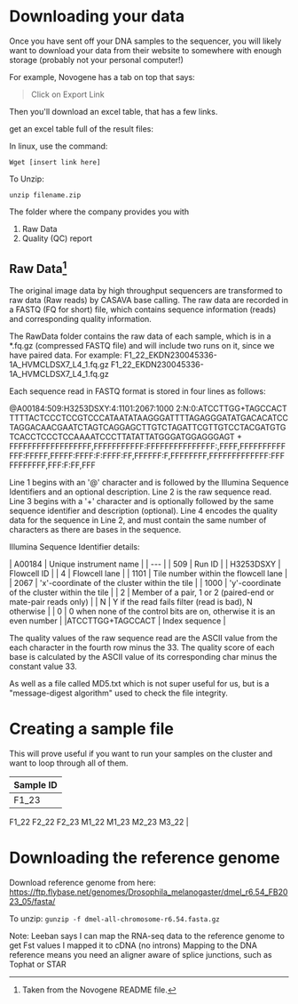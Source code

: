 # Downloading your data

Once you have sent off your DNA samples to the sequencer, you will likely want to download your data from their website to somewhere with enough storage (probably not your personal computer!) 

For example, Novogene has a tab on top that says: 
> Click on Export Link

Then you'll download an excel table, that has a few links. 

get an excel table full of the result files:

In linux, use the command:

`Wget [insert link here]`

To Unzip: 

`unzip filename.zip` 

The folder where the company provides you with
1. Raw Data
2. Quality (QC) report

## Raw Data[^1]

The original image data by high throughput sequencers are transformed to raw data (Raw reads) by CASAVA base calling. The raw data are recorded in a FASTQ (FQ for short) file, which contains sequence information (reads) and corresponding quality information.

The RawData folder contains the raw data of each sample, which is in a *.fq.gz (compressed FASTQ file) and will include two runs on it, since we have paired data. For example: 
F1_22_EKDN230045336-1A_HVMCLDSX7_L4_1.fq.gz
F1_22_EKDN230045336-1A_HVMCLDSX7_L4_1.fq.gz
   
Each sequence read in FASTQ format is stored in four lines as follows:

@A00184:509:H3253DSXY:4:1101:2067:1000 2:N:0:ATCCTTGG+TAGCCACT
TTTTACTCCCTCCGTCCCATAATATAAGGGATTTTAGAGGGATATGACACATCCTAGGACAACGAATCTAGTCAGGAGCTTGTCTAGATTCGTTGTCCTACGATGTGTCACCTCCCTCCAAAATCCCTTATATTATGGGATGGAGGGAGT
+
FFFFFFFFFFFFFFFFFF,FFFFFFFFFFF:FFFFFFFFFFFFFFF:,FFFF,FFFFFFFFFFFFF:FFFFF,FFFFF:FFFF:F:FFFF:FF,FFFFFF:F,FFFFFFFF,FFFFFFFFFFFFF:FFFFFFFFFFF,FFF:F:FF,FFF

Line 1 begins with an '@' character and is followed by the Illumina Sequence Identifiers and an optional description.
Line 2 is the raw sequence read. 
Line 3 begins with a '+' character and is optionally followed by the same sequence identifier and description (optional). 
Line 4 encodes the quality data for the sequence in Line 2, and must contain the same number of characters as there are bases in the sequence. 

Illumina Sequence Identifier details:

| A00184 | Unique instrument name |
| --- |
| 509 | Run ID | 
| H3253DSXY | Flowcell ID |
| 4 | Flowcell lane |
| 1101 | Tile number within the flowcell lane |
| 2067 | 'x'-coordinate of the cluster within the tile |
| 1000 | 'y'-coordinate of the cluster within the tile |
| 2 | Member of a pair, 1 or 2 (paired-end or mate-pair reads only) |
| N | Y if the read fails filter (read is bad), N otherwise |
| 0 | 0 when none of the control bits are on, otherwise it is an even number |
|ATCCTTGG+TAGCCACT | Index sequence |

The quality values of the raw sequence read are the ASCII value from the each character in the fourth row minus the 33.
The quality score of each base is calculated by the ASCII value of its corresponding char minus the constant value 33.


As well as a file called MD5.txt which is not super useful for us, but is a "message-digest algorithm" used to check the file integrity.

# Creating a sample file 

This will prove useful if you want to run your samples on the cluster and want to loop through all of them. 

| Sample ID |
| --- |
| F1_23
F1_22 
F2_22 
F2_23 
M1_22
M1_23
M2_23
M3_22 |

# Downloading the reference genome 

Download reference genome from here: <https://ftp.flybase.net/genomes/Drosophila_melanogaster/dmel_r6.54_FB2023_05/fasta/>

To unzip: `gunzip -f dmel-all-chromosome-r6.54.fasta.gz`

Note: Leeban says I can map the RNA-seq data  to the reference genome to get Fst values 
I mapped it to cDNA (no introns) 
Mapping to the DNA reference means you need an aligner aware of splice junctions, such as Tophat or STAR

[^1]: Taken from the Novogene README file. 
